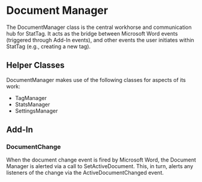 # Document Manager

The DocumentManager class is the central workhorse and communication hub for StatTag.  It acts as the bridge between Microsoft Word events (triggered through Add-In events), and other events the user initiates within StatTag (e.g., creating a new tag).

## Helper Classes

DocumentManager makes use of the following classes for aspects of its work:

* TagManager
* StatsManager
* SettingsManager

## Add-In
### DocumentChange
When the document change event is fired by Microsoft Word, the Document Manager is alerted via a call to SetActiveDocument.  This, in turn, alerts any listeners of the change via the ActiveDocumentChanged event.